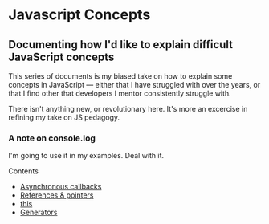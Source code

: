 # Javascript Concepts
## Documenting how I'd like to explain difficult JavaScript concepts

This series of documents is my biased take on how to explain some concepts in JavaScript — either that I have struggled with over the years, or that I find other that developers I mentor consistently struggle with.

There isn't anything new, or revolutionary here. It's more an excercise in refining my take on JS pedagogy.

### A note on console.log

I'm going to use it in my examples. Deal with it.

Contents
- [Asynchronous callbacks](asynchronous_js.md)
- [References & pointers](references_pointers.md)
- [this](this.md)
- [Generators](generators.md)